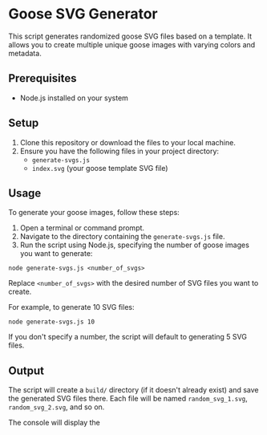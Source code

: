 # Goose SVG Generator

This script generates randomized goose SVG files based on a template. It allows you to create multiple unique goose images with varying colors and metadata.

## Prerequisites

- Node.js installed on your system

## Setup

1. Clone this repository or download the files to your local machine.
2. Ensure you have the following files in your project directory:
   - `generate-svgs.js`
   - `index.svg` (your goose template SVG file)

## Usage

To generate your goose images, follow these steps:

1. Open a terminal or command prompt.
2. Navigate to the directory containing the `generate-svgs.js` file.
3. Run the script using Node.js, specifying the number of goose images you want to generate:

```
node generate-svgs.js <number_of_svgs>
```

Replace `<number_of_svgs>` with the desired number of SVG files you want to create.

For example, to generate 10 SVG files:

```
node generate-svgs.js 10
```

If you don't specify a number, the script will default to generating 5 SVG files.

## Output

The script will create a `build/` directory (if it doesn't already exist) and save the generated SVG files there. Each file will be named `random_svg_1.svg`, `random_svg_2.svg`, and so on.

The console will display the